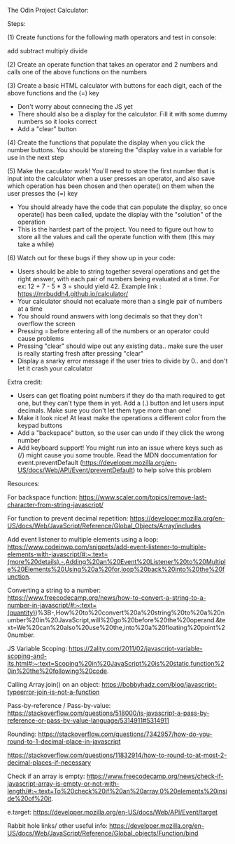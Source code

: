 The Odin Project
Calculator:

Steps: 

(1) Create functions for the following math operators and test in console:

add
subtract
multiply
divide

(2) Create an operate function that takes an operator and 2 numbers and calls one of the above functions on the numbers

(3) Create a basic HTML calculator with buttons for each digit, each of the above functions and the (=) key
- Don't worry about connecing the JS yet
- There should also be a display for the calculator. Fill it with some dummy numbers so it looks correct
- Add a "clear" button

(4) Create the functions that populate the display when you click the number buttons. You should be storeing the "display value in a variable for use in the next step

(5) Make the caculator work! You'll need to store the first number that is input into the calculator when a user presses an operator, and also save which operation has been chosen and then operate() on them when the user presses the (=) key
- You should already have the code that can populate the display, so once operate() has been called, update the display with the "solution" of the operation
- This is the hardest part of the project. You need to figure out how to store all the values and call the operate function with them (this may take a while)

(6) Watch out for these bugs if they show up in your code:
- Users should be able to string together several operations and get the right answer, with each pair of numbers being evaluated at a time. For ex: 12 + 7 - 5 * 3 = should yield 42. Example link : https://mrbuddh4.github.io/calculator/
- Your calculator should not ecaluate more than a single pair of numbers at a time 
- You should round answers with long decimals so that they don't overflow the screen
- Pressing = before entering all of the numbers or an operator could cause problems
- Pressing "clear" should wipe out any existing data.. make sure the user is really starting fresh after pressing "clear"
- Display a snarky error message if the user tries to divide by 0.. and don't let it crash your calculator

Extra credit:
- Users can get floating point numbers if they do tha math required to get one, but they can't type them in yet. Add a (.) button and let users input decimals. Make sure you don't let them type more than one!
- Make it look nice! At least make the operations a different color from the keypad buttons
- Add a "backspace" button, so the user can undo if they click the wrong number
- Add keyboard support! You might run into an issue where keys such as (/) might cause you some trouble. Read the MDN doccumentation for event.preventDefault (https://developer.mozilla.org/en-US/docs/Web/API/Event/preventDefault) to help solve this problem

Resources:

For backspace function:
https://www.scaler.com/topics/remove-last-character-from-string-javascript/

For function to prevent decimal repetition:
https://developer.mozilla.org/en-US/docs/Web/JavaScript/Reference/Global_Objects/Array/includes

Add event listener to multiple elements using a loop:
https://www.codeinwp.com/snippets/add-event-listener-to-multiple-elements-with-javascript/#:~:text=(more%20details).-,Adding%20an%20Event%20Listener%20to%20Multiple%20Elements%20Using%20a%20for,loop%20back%20into%20the%20function.

Converting a string to a number:
https://www.freecodecamp.org/news/how-to-convert-a-string-to-a-number-in-javascript/#:~:text=(quantity))%3B-,How%20to%20convert%20a%20string%20to%20a%20number%20in%20JavaScript,will%20go%20before%20the%20operand.&text=We%20can%20also%20use%20the,into%20a%20floating%20point%20number.

JS Variable Scoping:
https://2ality.com/2011/02/javascript-variable-scoping-and-its.html#:~:text=Scoping%20in%20JavaScript%20is%20static,function%20in%20the%20following%20code.

Calling Array.join() on an object:
https://bobbyhadz.com/blog/javascript-typeerror-join-is-not-a-function

Pass-by-reference / Pass-by-value: 
https://stackoverflow.com/questions/518000/is-javascript-a-pass-by-reference-or-pass-by-value-language/5314911#5314911

Rounding:
https://stackoverflow.com/questions/7342957/how-do-you-round-to-1-decimal-place-in-javascript

https://stackoverflow.com/questions/11832914/how-to-round-to-at-most-2-decimal-places-if-necessary

Check if an array is empty:
https://www.freecodecamp.org/news/check-if-javascript-array-is-empty-or-not-with-length/#:~:text=To%20check%20if%20an%20array,0%20elements%20inside%20of%20it.

e.target:
https://developer.mozilla.org/en-US/docs/Web/API/Event/target


Rabbit hole links/ other useful info:
https://developer.mozilla.org/en-US/docs/Web/JavaScript/Reference/Global_objects/Function/bind


